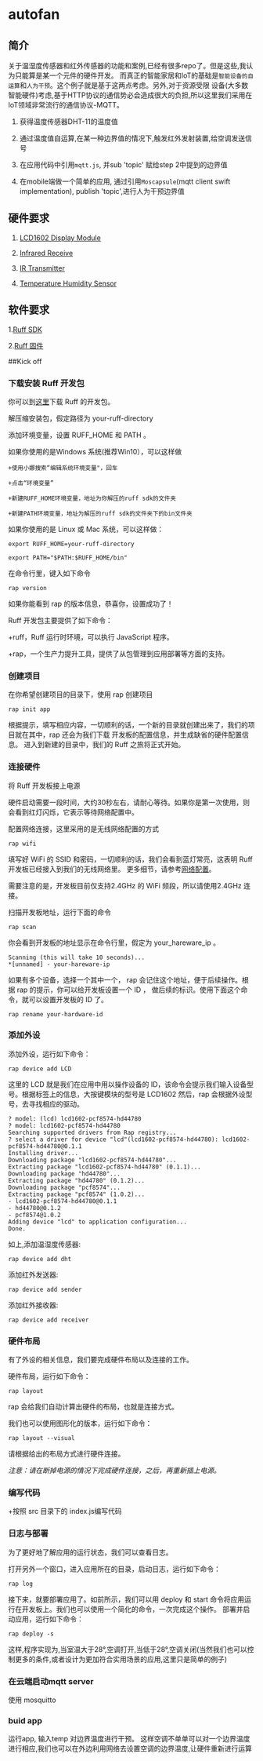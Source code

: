 # autofan

## 简介

关于温湿度传感器和红外传感器的功能和案例,已经有很多repo了。但是这些,我认为只能算是某一个元件的硬件开发。
而真正的智能家居和IoT的基础是`智能设备的自运算`和`人为干预`。这个例子就是基于这两点考虑。另外,对于资源受限
设备(大多数智能硬件)考虑,基于HTTP协议的通信势必会造成很大的负担,所以这里我们采用在IoT领域非常流行的通信协议-MQTT。

1. 获得温度传感器DHT-11的温度值

2. 通过温度值自运算,在某一种边界值的情况下,触发红外发射装置,给空调发送信号

3. 在应用代码中引用`mqtt.js`, 并sub 'topic' 赋给step 2中提到的边界值

4. 在mobile端做一个简单的应用, 通过引用`Moscapsule`(mqtt client swift implementation), publish 'topic',进行人为干预边界值

## 硬件要求

1. [LCD1602 Display Module](https://rap.ruff.io/devices/lcd1602-pcf8574a-hd44780)

2. [Infrared Receive](https://rap.ruff.io/devices/IRR-01)

3. [IR Transmitter](https://rap.ruff.io/devices/IRT-01)

4. [Temperature Humidity Sensor](https://rap.ruff.io/devices/DHT11)

## 软件要求

1.[Ruff SDK](https://ruff.io/zh-cn/docs/download.html)

2.[Ruff 固件](https://ruff.io/zh-cn/docs/download.html)

##Kick off

### 下载安装 Ruff 开发包

你可以到[这里](https://ruff.io/zh-cn/docs/download.html)下载 Ruff 的开发包。

解压缩安装包，假定路径为 your-ruff-directory

添加环境变量，设置 RUFF_HOME 和 PATH 。

如果你使用的是Windows 系统(推荐Win10），可以这样做

    +使用小娜搜索“编辑系统环境变量"，回车

    +点击“环境变量”

    +新建RUFF_HOME环境变量，地址为你解压的ruff sdk的文件夹

    +新建PATH环境变量，地址为解压的ruff sdk的文件夹下的bin文件夹

如果你使用的是 Linux 或 Mac 系统，可以这样做：

    export RUFF_HOME=your-ruff-directory

    export PATH="$PATH:$RUFF_HOME/bin"

在命令行里，键入如下命令

    rap version

如果你能看到 rap 的版本信息，恭喜你，设置成功了！

Ruff 开发包主要提供了如下命令：

+ruff，Ruff 运行时环境，可以执行 JavaScript 程序。

+rap，一个生产力提升工具，提供了从包管理到应用部署等方面的支持。

### 创建项目

在你希望创建项目的目录下，使用 rap 创建项目

    rap init app

根据提示，填写相应内容，一切顺利的话，一个新的目录就创建出来了，我们的项目就在其中，rap 还会为我们下载
开发板的配置信息，并生成缺省的硬件配置信息。
进入到新建的目录中，我们的 Ruff 之旅将正式开始。

### 连接硬件

将 Ruff 开发板接上电源

硬件启动需要一段时间，大约30秒左右，请耐心等待。如果你是第一次使用，则会看到红灯闪烁，它表示等待网络配置中。

配置网络连接，这里采用的是无线网络配置的方式

    rap wifi

填写好 WiFi 的 SSID 和密码，一切顺利的话，我们会看到蓝灯常亮，这表明 Ruff 开发板已经接入到我们的无线网络里。
更多细节，请参考[网络配置](https://ruff.io/zh-cn/docs/network-configuration.html)。

需要注意的是，开发板目前仅支持2.4GHz 的 WiFi 频段，所以请使用2.4GHz 连接。

扫描开发板地址，运行下面的命令

    rap scan

你会看到开发板的地址显示在命令行里，假定为 your_hareware_ip 。

    Scanning (this will take 10 seconds)...
    *[unnamed] - your-hareware-ip

如果有多个设备，选择一个其中一个， rap 会记住这个地址，便于后续操作。根据 rap 的提示，你可以给开发板设置一个 ID ，
做后续的标识。使用下面这个命令，就可以设置开发板的 ID 了。

    rap rename your-hardware-id


### 添加外设
添加外设，运行如下命令：

    rap device add LCD

这里的 LCD 就是我们在应用中用以操作设备的 ID，该命令会提示我们输入设备型号。根据标签上的信息，大按键模块的型号是 LCD1602
然后，rap 会根据外设型号，去寻找相应的驱动。

    ? model: (lcd) lcd1602-pcf8574-hd44780
    ? model: lcd1602-pcf8574-hd44780
    Searching supported drivers from Rap registry...
    ? select a driver for device "lcd"(lcd1602-pcf8574-hd44780): lcd1602-pcf8574-hd44780@0.1.1
    Installing driver...
    Downloading package "lcd1602-pcf8574-hd44780"...
    Extracting package "lcd1602-pcf8574-hd44780" (0.1.1)...
    Downloading package "hd44780"...
    Extracting package "hd44780" (0.1.2)...
    Downloading package "pcf8574"...
    Extracting package "pcf8574" (1.0.2)...
    - lcd1602-pcf8574-hd44780@0.1.1
    - hd44780@0.1.2
    - pcf8574@1.0.2
    Adding device "lcd" to application configuration...
    Done.
    
如上,添加温湿度传感器:

    rap device add dht
    
添加红外发送器:

    rap device add sender
    
添加红外接收器:

    rap device add receiver
    
### 硬件布局

有了外设的相关信息，我们要完成硬件布局以及连接的工作。

硬件布局，运行如下命令：

    rap layout

rap 会给我们自动计算出硬件的布局，也就是连接方式。

我们也可以使用图形化的版本，运行如下命令：

    rap layout --visual

请根据给出的布局方式进行硬件连接。

*注意：请在断掉电源的情况下完成硬件连接，之后，再重新插上电源。*

### 编写代码

+按照 src 目录下的 index.js编写代码

### 日志与部署

为了更好地了解应用的运行状态，我们可以查看日志。

打开另外一个窗口，进入应用所在的目录，启动日志，运行如下命令：

    rap log

接下来，就要部署应用了。如前所示，我们可以用 deploy 和 start 命令将应用运行在开发板上。我们也可以使用一个简化的命令，一次完成这个操作。
部署并启动应用，运行如下命令：

    rap deploy -s
    
    
这样,程序实现为,当室温大于28°,空调打开,当低于28°,空调关闭(当然我们也可以控制更多的条件,或者设计为更加符合实用场景的应用,这里只是简单的例子)

### 在云端启动mqtt server

使用 mosquitto

### buid app

运行app, 输入temp 对边界温度进行干预。 这样空调不单单可以对一个边界温度进行相应,我们也可以在外边利用网络去设置空调的边界温度,让硬件重新进行运算